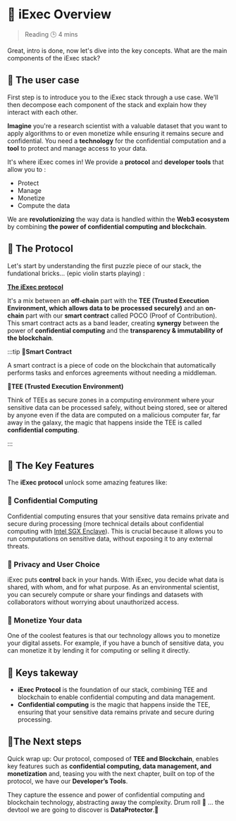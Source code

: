 # 🧐 iExec Overview

> Reading 🕒 4 mins

Great, intro is done, now let's dive into the key concepts. What are the main
components of the iExec stack?

## 👷 The user case

First step is to introduce you to the iExec stack through a use case. We'll then
decompose each component of the stack and explain how they interact with each
other.

**Imagine** you're a research scientist with a valuable dataset that you want to
apply algorithms to or even monetize while ensuring it remains secure and
confidential. You need a **technology** for the confidential computation and a
**tool** to protect and manage access to your data.

It's where iExec comes in! We provide a **protocol** and **developer tools**
that allow you to :

- Protect
- Manage
- Monetize
- Compute the data

We are **revolutionizing** the way data is handled within the **Web3 ecosystem**
by combining **the power of confidential computing and blockchain**.

## 🧩 The Protocol

Let's start by understanding the first puzzle piece of our stack, the
fundational bricks... (epic violin starts playing) :

[**The iExec protocol**](https://protocol.docs.iex.ec/)

It's a mix between an **off-chain** part with the **TEE (Trusted Execution
Environment, which allows data to be processed securely)** and an **on-chain**
part with our **smart contract** called POCO (Proof of Contribution). This smart
contract acts as a band leader, creating **synergy** between the power of
**confidential computing** and the **transparency & immutability of the
blockchain**.

:::tip 🚨**Smart Contract**

A smart contract is a piece of code on the blockchain that automatically
performs tasks and enforces agreements without needing a middleman.

🚨**TEE (Trusted Execution Environment)**

Think of TEEs as secure zones in a computing environment where your sensitive
data can be processed safely, without being stored, see or altered by anyone
even if the data are computed on a malicious computer far, far away in the
galaxy, the magic that happens inside the TEE is called **confidential
computing**.

:::

## 🧩 The Key Features

The **iExec protocol** unlock some amazing features like:

### 🔑 Confidential Computing

Confidential computing ensures that your sensitive data remains private and
secure during processing (more technical details about confidential computing
with
[Intel SGX Enclave](https://www.intel.com/content/dam/develop/external/us/en/documents/overview-of-intel-sgx-enclave-637284.pdf)).
This is crucial because it allows you to run computations on sensitive data,
without exposing it to any external threats.

### 🔑 Privacy and User Choice

iExec puts **control** back in your hands. With iExec, you decide what data is
shared, with whom, and for what purpose. As an environmental scientist, you can
securely compute or share your findings and datasets with collaborators without
worrying about unauthorized access.

### 🔑 Monetize Your data

One of the coolest features is that our technology allows you to monetize your
digital assets. For example, if you have a bunch of sensitive data, you can
monetize it by lending it for computing or selling it directly.

## 🧩 Keys takeway

- **iExec Protocol** is the foundation of our stack, combining TEE and
  blockchain to enable confidential computing and data management.
- **Confidential computing** is the magic that happens inside the TEE, ensuring
  that your sensitive data remains private and secure during processing.

## 💫The Next steps

Quick wrap up: Our protocol, composed of **TEE and Blockchain**, enables key
features such as **confidential computing, data management, and monetization**
and, teasing you with the next chapter, built on top of the protocol, we have
our **Developer’s Tools**.

They capture the essence and power of confidential computing and blockchain
technology, abstracting away the complexity. Drum roll 🥁 ... the devtool we are
going to discover is **DataProtector**.🚀
